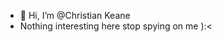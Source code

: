 - 👋 Hi, I’m @Christian Keane
- Nothing interesting here stop spying on me ):<

<!---
Christianormous-K/Christianormous-K is a ✨ special ✨ repository because its `README.md` (this file) appears on your GitHub profile.
You can click the Preview link to take a look at your changes.
--->
